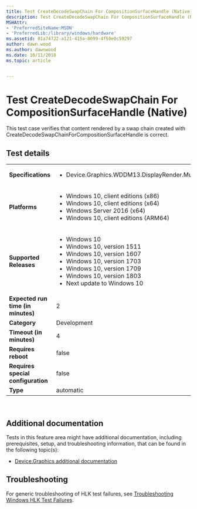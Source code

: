 ```yaml
---
title: Test CreateDecodeSwapChain For CompositionSurfaceHandle (Native)
description: Test CreateDecodeSwapChain For CompositionSurfaceHandle (Native)
MSHAttr:
- 'PreferredSiteName:MSDN'
- 'PreferredLib:/library/windows/hardware'
ms.assetid: 01a74722-a121-415a-8099-4f50e0c59297
author: dawn.wood
ms.author: dawnwood
ms.date: 10/11/2018
ms.topic: article


---
```


# <span id="p_hlk_test.df4356cf-8556-46ac-965c-d6a63f1d9665"></span>Test CreateDecodeSwapChain For CompositionSurfaceHandle (Native)


This test case verifies that content rendered by a swap chain created with CreateDecodeSwapChainForCompositionSurfaceHandle is correct.

## Test details
|||
|---|---|
| **Specifications**  | <ul><li>Device.Graphics.WDDM13.DisplayRender.MultiPlaneOverlaySupport</li></ul> |  
| **Platforms**   | <ul><li>Windows 10, client editions (x86)</li><li>Windows 10, client editions (x64)</li><li>Windows Server 2016 (x64)</li><li>Windows 10, client editions (ARM64)</li></ul> |
| **Supported Releases** | <ul><li>Windows 10</li><li>Windows 10, version 1511</li><li>Windows 10, version 1607</li><li>Windows 10, version 1703</li><li>Windows 10, version 1709</li><li>Windows 10, version 1803</li><li>Next update to Windows 10</li></ul> |
|**Expected run time (in minutes)**| 2 |
|**Category**| Development |
|**Timeout (in minutes)**| 4 |
|**Requires reboot**| false |
|**Requires special configuration**| false |
|**Type**| automatic |

 

## <span id="Additional_documentation"></span><span id="additional_documentation"></span><span id="ADDITIONAL_DOCUMENTATION"></span>Additional documentation


Tests in this feature area might have additional documentation, including prerequisites, setup, and troubleshooting information, that can be found in the following topic(s):

-   [Device.Graphics additional documentation](device-graphics-additional-documentation.md)

## <span id="Troubleshooting"></span><span id="troubleshooting"></span><span id="TROUBLESHOOTING"></span>Troubleshooting


For generic troubleshooting of HLK test failures, see [Troubleshooting Windows HLK Test Failures](..\user\troubleshooting-windows-hlk-test-failures.md).

 

 






